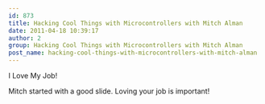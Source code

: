```yaml
---
id: 873
title: Hacking Cool Things with Microcontrollers with Mitch Alman
date: 2011-04-18 10:39:17
author: 2
group: Hacking Cool Things with Microcontrollers with Mitch Alman
post_name: hacking-cool-things-with-microcontrollers-with-mitch-alman
---
```


I Love My Job!

Mitch started with a good slide. Loving your job is important!